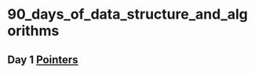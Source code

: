# 90_days_of_data_structure_and_algorithms

## Day 1 [Pointers](https://www.geeksforgeeks.org/pointers-in-c-and-c-set-1-introduction-arithmetic-and-array/)